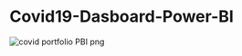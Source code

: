 # Covid19-Dasboard-Power-BI

![covid portfolio PBI png](https://github.com/KamranAnalyst/Covid19-Dasboard-Power-BI/assets/136826546/cba62fdd-1743-40ce-bdb5-470789d44680)
